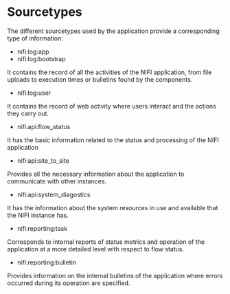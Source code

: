 # Sourcetypes

The different sourcetypes used by the application provide a corresponding type of information:

- nifi:log:app
- nifi:log:bootstrap

It contains the record of all the activities of the NIFI application, from file uploads to execution times or bulletins found by the components.

- nifi:log:user

It contains the record of web activity where users interact and the actions they carry out.

- nifi:api:flow_status

It has the basic information related to the status and processing of the NIFI application

- nifi:api:site_to_site

Provides all the necessary information about the application to communicate with other instances.

- nifi:api:system_diagostics

It has the information about the system resources in use and available that the NIFI instance has.

- nifi:reporting:task  

Corresponds to internal reports of status metrics and operation of the application at a more detailed level with respect to flow status.

- nifi:reporting:bulletin

Provides information on the internal bulletins of the application where errors occurred during its operation are specified.